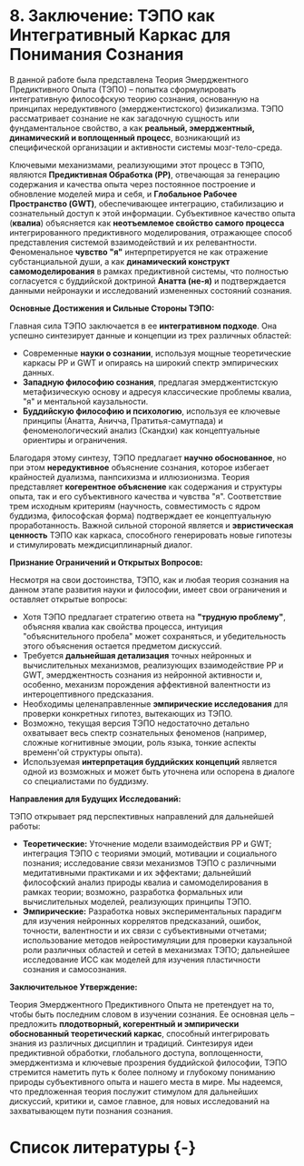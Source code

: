 # 8. Заключение: ТЭПО как Интегративный Каркас для Понимания Сознания

В данной работе была представлена Теория Эмерджентного Предиктивного Опыта (ТЭПО) – попытка сформулировать интегративную философскую теорию сознания, основанную на принципах нередуктивного (эмерджентистского) физикализма. ТЭПО рассматривает сознание не как загадочную сущность или фундаментальное свойство, а как **реальный, эмерджентный, динамический и воплощенный процесс**, возникающий из специфической организации и активности системы мозг-тело-среда.

Ключевыми механизмами, реализующими этот процесс в ТЭПО, являются **Предиктивная Обработка (PP)**, отвечающая за генерацию содержания и качества опыта через постоянное построение и обновление моделей мира и себя, и **Глобальное Рабочее Пространство (GWT)**, обеспечивающее интеграцию, стабилизацию и сознательный доступ к этой информации. Субъективное качество опыта (**квалиа**) объясняется как **неотъемлемое свойство самого процесса** интегрированного предиктивного моделирования, отражающее способ представления системой взаимодействий и их релевантности. Феноменальное **чувство "я"** интерпретируется не как отражение субстанциальной души, а как **динамический конструкт самомоделирования** в рамках предиктивной системы, что полностью согласуется с буддийской доктриной **Анатта (не-я)** и подтверждается данными нейронауки и исследований измененных состояний сознания.

**Основные Достижения и Сильные Стороны ТЭПО:**

Главная сила ТЭПО заключается в ее **интегративном подходе**. Она успешно синтезирует данные и концепции из трех различных областей:

*   Современные **науки о сознании**, используя мощные теоретические каркасы PP и GWT и опираясь на широкий спектр эмпирических данных.
*   **Западную философию сознания**, предлагая эмерджентистскую метафизическую основу и адресуя классические проблемы квалиа, "я" и ментальной каузальности.
*   **Буддийскую философию и психологию**, используя ее ключевые принципы (Анатта, Аничча, Пратитья-самутпада) и феноменологический анализ (Скандхи) как концептуальные ориентиры и ограничения.

Благодаря этому синтезу, ТЭПО предлагает **научно обоснованное**, но при этом **нередуктивное** объяснение сознания, которое избегает крайностей дуализма, панпсихизма и иллюзионизма. Теория представляет **когерентное объяснение** как содержания и структуры опыта, так и его субъективного качества и чувства "я". Соответствие трем исходным критериям (научность, совместимость с ядром буддизма, философская форма) подтверждает ее концептуальную проработанность. Важной сильной стороной является и **эвристическая ценность** ТЭПО как каркаса, способного генерировать новые гипотезы и стимулировать междисциплинарный диалог.

**Признание Ограничений и Открытых Вопросов:**

Несмотря на свои достоинства, ТЭПО, как и любая теория сознания на данном этапе развития науки и философии, имеет свои ограничения и оставляет открытые вопросы:

*   Хотя ТЭПО предлагает стратегию ответа на **"трудную проблему"**, объясняя квалиа как свойства процесса, интуиция "объяснительного пробела" может сохраняться, и убедительность этого объяснения остается предметом дискуссий.
*   Требуется **дальнейшая детализация** точных нейронных и вычислительных механизмов, реализующих взаимодействие PP и GWT, эмерджентность сознания из нейронной активности и, особенно, механизм порождения аффективной валентности из интероцептивного предсказания.
*   Необходимы целенаправленные **эмпирические исследования** для проверки конкретных гипотез, вытекающих из ТЭПО.
*   Возможно, текущая версия ТЭПО недостаточно детально охватывает весь спектр сознательных феноменов (например, сложные когнитивные эмоции, роль языка, тонкие аспекты временн\'ой структуры опыта).
*   Используемая **интерпретация буддийских концепций** является одной из возможных и может быть уточнена или оспорена в диалоге со специалистами по буддизму.

**Направления для Будущих Исследований:**

ТЭПО открывает ряд перспективных направлений для дальнейшей работы:

*   **Теоретические:** Уточнение модели взаимодействия PP и GWT; интеграция ТЭПО с теориями эмоций, мотивации и социального познания; исследование связи механизмов ТЭПО с различными медитативными практиками и их эффектами; дальнейший философский анализ природы квалиа и самомоделирования в рамках теории; возможно, разработка формальных или вычислительных моделей, реализующих принципы ТЭПО.
*   **Эмпирические:** Разработка новых экспериментальных парадигм для изучения нейронных коррелятов предсказаний, ошибок, точности, валентности и их связи с субъективными отчетами; использование методов нейростимуляции для проверки каузальной роли различных областей и сетей в механизмах ТЭПО; дальнейшее исследование ИСС как моделей для изучения пластичности сознания и самосознания.

**Заключительное Утверждение:**

Теория Эмерджентного Предиктивного Опыта не претендует на то, чтобы быть последним словом в изучении сознания. Ее основная цель – предложить **плодотворный, когерентный и эмпирически обоснованный теоретический каркас**, способный интегрировать знания из различных дисциплин и традиций. Синтезируя идеи предиктивной обработки, глобального доступа, воплощенности, эмерджентизма и ключевые прозрения буддийской философии, ТЭПО стремится наметить путь к более полному и глубокому пониманию природы субъективного опыта и нашего места в мире. Мы надеемся, что предложенная теория послужит стимулом для дальнейших дискуссий, критики и, самое главное, для новых исследований на захватывающем пути познания сознания.

<!-- Пустая строка перед заголовком -->

# Список литературы {-}

<!-- Pandoc автоматически вставит библиографию ПОСЛЕ этого места -->
